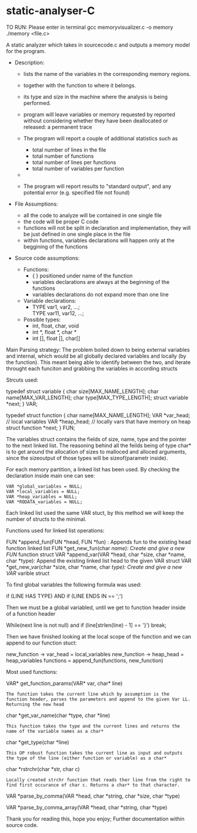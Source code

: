 # static-analyser-C

TO RUN:
Please enter in terminal
gcc memoryvisualizer.c -o memory
./memory <file.c>



A static analyzer which takes in sourcecode.c and outputs a memory model for the program.
- Description:
    - lists the name of the variables in the corresponding memory regions.
    - together with the function to where it belongs.
    - its type and size in the machine where the analysis is being performed.
    - program will leave variables or memory requested by  reported without considering whether they have been deallocated or released: a permanent trace

    - The program will report a couple of additional statistics such as
        - total number of lines in the file
        - total number of functions
        - total number of lines per functions
        - total number of variables per function
    - 
    - The program will report results to "standard output", and any potential error (e.g. specified file not found) 

- File Assumptions:
    - all the code to analyze will be contained in one single file
    - the code will be proper C code
    - functions will not be split in declaration and implementation, they will be just defined in one single place in the file
    - within functions, variables declarations will happen only at the beggining of the functions
   
- Source code assumptions:
    - Functions:
        - { }  positioned under name of the function
        - variables declarations are always at the beginning of the functions 
        - variables declarations do not expand more than one line 
    - Variable declarations:
        -  TYPE var1, var2, ...;	
 TYPE var11, var12, ...; 
    - Possible types:
        - int, float, char, void
        - int *, float *, char *
        - int [], float [], char[]

Main Parsing strategy:
The problem boiled down to being external variables and internal, which would be all globally declared variables and locally (by the function). This meant being able to identify between the two, and iterate throught each funciton and grabbing the variables in according structs

Strcuts used:

typedef struct variable {
  char size[MAX_NAME_LENGTH];
  char name[MAX_VAR_LENGTH];
  char type[MAX_TYPE_LENGTH];
  struct variable *next;
} VAR;

typedef struct function {
  char name[MAX_NAME_LENGTH];
  VAR *var_head;  // local variables
  VAR *heap_head; // locally vars that have memory on heap
  struct function *next;
} FUN;


The variables struct contains the fields of size, name, type and the pointer to the next linked list. The reasoning behind all the feilds being of type char* is to get around the allocation of sizes to malloced and alloced arguments, since the sizeoutput of those types will be sizeof(parametr inside).

For each memory partition, a linked list has been used. By checking the declaration inside main one can see:
   
    VAR *global_variables = NULL;
    VAR *local_variables = NULL;
    VAR *heap_variables = NULL;
    VAR *RODATA_variables = NULL;

Each linked list used the same VAR stuct, by this method we will keep the number of structs to the minimal.

Functions used for linked list operations:

FUN *append_fun(FUN *head, FUN *fun) : 
    Appends fun to the existing head function linked list
FUN *get_new_fun(char *name):
    Create and give a new FUN* function struct
VAR *append_var(VAR *head, char *size, char *name, char *type):
    Append the existing linked list head to the given VAR struct
VAR *get_new_var(char *size, char *name, char *type):
    Create and give a new VAR* varible struct


To find global variables the following formula was used:

if (LINE HAS TYPE) AND if (LINE ENDS IN  == ';') 

Then we must be a global variabled, until we get to function header
inside of a function header 

While(next line is not null) and if (line[strlen(line) - 1] == '}') break; 

Then we have finished looking at the local scope of the function and we can append to our function stuct:

new_function -> var_head = local_variables
new_function -> heap_head = heap_variables
functions = append_fun(functions, new_function)


Most used functions:

VAR* get_function_params(VAR* var, char* line)

    The function takes the current line which by assumption is the function header, parses the parameters and append to the given Var LL. Returning the new head

char *get_var_name(char *type, char *line)

    This function takes the type and the current lines and returns the name of the variable names as a char*

char *get_type(char *line)

    This OP robust function takes the current line as input and outputs the type of the line (either function or variable) as a char*

char *rstrchr(char *str, char c)

    Locally created strchr function that reads ther line from the right to find first occurance of char c. Returns a char* to that character.

VAR *parse_by_comma(VAR *head, char *string, char *size, char *type)
    
VAR *parse_by_comma_array(VAR *head, char *string, char *type)

Thank you for reading this, hope you enjoy;
Further documentation within source code.




